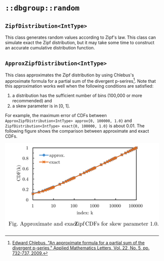 # `::dbgroup::random`

## `ZipfDistribution<IntType>`

This class generates random values according to Zipf's law. This class can simulate exact the Zipf distribution, but it may take some time to construct an accurate cumulative distribution function.

## `ApproxZipfDistribution<IntType>`

This class approximates the Zipf distribution by using Chlebus's approximate formula for a partial sum of the divergent p-serires[^1]. Note that this approximation works well when the following conditions are satisfied:

1. a distribution has the sufficient number of bins (100,000 or more recommended) and
2. a skew parameter is in [0, 1].

For example, the maximum error of CDFs between `ApproxZipfDistribution<IntType> approx{0, 100000, 1.0}` and `ZipfDistribution<IntType> exact{0, 100000, 1.0}` is about 0.01. The following figure shows the comparison between approximate and exact CDFs.

<img src="figures/comparison_exact_approx_zipf.svg" width="540px">

[^1]: [Edward Chlebus, "An approximate formula for a partial sum of the divergent p-series," Applied Mathematics Letters, Vol. 22, No. 5, pp. 732-737, 2009.](https://doi.org/10.1016/j.aml.2008.07.007)
